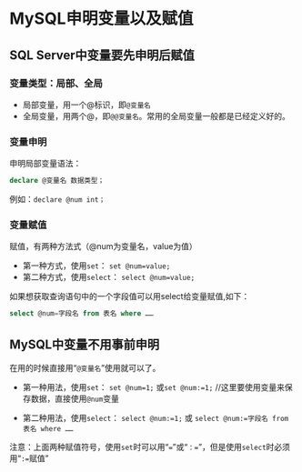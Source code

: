 # MySQL申明变量以及赋值

## SQL Server中变量要先申明后赋值

### 变量类型：局部、全局

- 局部变量，用一个@标识，即`@变量名`
- 全局变量，用两个@，即`@@变量名`。常用的全局变量一般都是已经定义好的。

### 变量申明

申明局部变量语法：

```sql
declare @变量名 数据类型；
```

例如：`declare @num int；`

### 变量赋值

赋值，有两种方法式（@num为变量名，value为值）

- 第一种方式，使用`set`： `set @num=value;`
- 第二种方式，使用`select`： `select @num=value;`

如果想获取查询语句中的一个字段值可以用select给变量赋值,如下：

```sql
select @num=字段名 from 表名 where ……
```

## MySQL中变量不用事前申明

在用的时候直接用“`@变量名`”使用就可以了。

- 第一种用法，使用`set`： `set @num=1;` 或`set @num:=1;` //这里要使用变量来保存数据，直接使用`@num`变量

- 第二种用法，使用`select`： `select @num:=1;` 或 `select @num:=字段名 from 表名 where ……`

注意：上面两种赋值符号，使用`set`时可以用“`=`”或“`：=`”，但是使用`select`时必须用“`:=`赋值”
